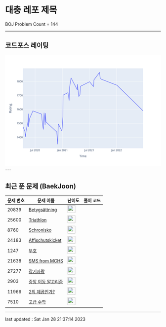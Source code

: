 # 대충 레포 제목

BOJ Problem Count = 144

---

## 코드포스 레이팅
[![Rating Graph](./cfStats.svg)](https://github.com/ingyu1008/Algorithm-Problem-Solving/blob/master/cfStats.html)---

## 최근 푼 문제 (BaekJoon)
| 문제 번호 | 문제 이름 | 난이도 | 풀이 코드 |
| --- | --- | --- | --- |
| 20839 | [Betygsättning](https://www.acmicpc.net/problem/20839) | <img height="25px" width="25px=" src="https://static.solved.ac/tier_small/2.svg"/> |  |
| 25600 | [Triathlon](https://www.acmicpc.net/problem/25600) | <img height="25px" width="25px=" src="https://static.solved.ac/tier_small/2.svg"/> |  |
| 8760 | [Schronisko](https://www.acmicpc.net/problem/8760) | <img height="25px" width="25px=" src="https://static.solved.ac/tier_small/2.svg"/> |  |
| 24183 | [Affischutskicket](https://www.acmicpc.net/problem/24183) | <img height="25px" width="25px=" src="https://static.solved.ac/tier_small/2.svg"/> |  |
| 1247 | [부호](https://www.acmicpc.net/problem/1247) | <img height="25px" width="25px=" src="https://static.solved.ac/tier_small/3.svg"/> |  |
| 21638 | [SMS from MCHS](https://www.acmicpc.net/problem/21638) | <img height="25px" width="25px=" src="https://static.solved.ac/tier_small/2.svg"/> |  |
| 27277 | [장기자랑](https://www.acmicpc.net/problem/27277) | <img height="25px" width="25px=" src="https://static.solved.ac/tier_small/7.svg"/> |  |
| 2903 | [중앙 이동 알고리즘](https://www.acmicpc.net/problem/2903) | <img height="25px" width="25px=" src="https://static.solved.ac/tier_small/3.svg"/> |  |
| 11966 | [2의 제곱인가?](https://www.acmicpc.net/problem/11966) | <img height="25px" width="25px=" src="https://static.solved.ac/tier_small/3.svg"/> |  |
| 7510 | [고급 수학](https://www.acmicpc.net/problem/7510) | <img height="25px" width="25px=" src="https://static.solved.ac/tier_small/3.svg"/> |  |


---

last updated : Sat Jan 28 21:37:14 2023

